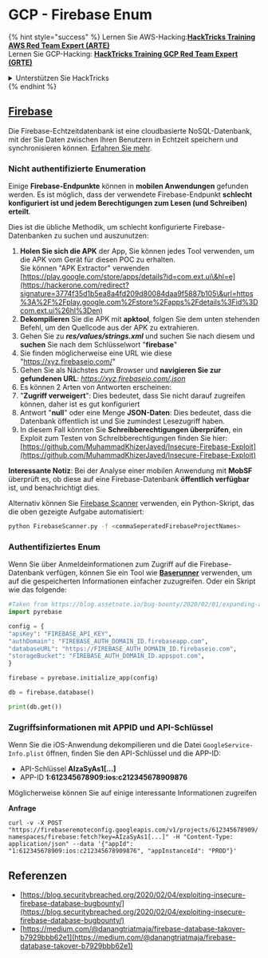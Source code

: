 # GCP - Firebase Enum

{% hint style="success" %}
Lernen Sie AWS-Hacking:<img src="/.gitbook/assets/image.png" alt="" data-size="line">[**HackTricks Training AWS Red Team Expert (ARTE)**](https://training.hacktricks.xyz/courses/arte)<img src="/.gitbook/assets/image.png" alt="" data-size="line">\
Lernen Sie GCP-Hacking: <img src="/.gitbook/assets/image (2).png" alt="" data-size="line">[**HackTricks Training GCP Red Team Expert (GRTE)**<img src="/.gitbook/assets/image (2).png" alt="" data-size="line">](https://training.hacktricks.xyz/courses/grte)

<details>

<summary>Unterstützen Sie HackTricks</summary>

* Überprüfen Sie die [**Abonnementpläne**](https://github.com/sponsors/carlospolop)!
* **Treten Sie der** 💬 [**Discord-Gruppe**](https://discord.gg/hRep4RUj7f) oder der [**Telegramm-Gruppe**](https://t.me/peass) bei oder **folgen** Sie uns auf **Twitter** 🐦 [**@hacktricks\_live**](https://twitter.com/hacktricks\_live)**.**
* **Teilen Sie Hacking-Tricks, indem Sie PRs an die** [**HackTricks**](https://github.com/carlospolop/hacktricks) und [**HackTricks Cloud**](https://github.com/carlospolop/hacktricks-cloud) Github-Repositorys senden.

</details>
{% endhint %}

## [Firebase](https://cloud.google.com/sdk/gcloud/reference/firebase/)

Die Firebase-Echtzeitdatenbank ist eine cloudbasierte NoSQL-Datenbank, mit der Sie Daten zwischen Ihren Benutzern in Echtzeit speichern und synchronisieren können. [Erfahren Sie mehr](https://firebase.google.com/products/realtime-database/).

### Nicht authentifizierte Enumeration

Einige **Firebase-Endpunkte** können in **mobilen Anwendungen** gefunden werden. Es ist möglich, dass der verwendete Firebase-Endpunkt **schlecht konfiguriert ist und jedem Berechtigungen zum Lesen (und Schreiben) erteilt**.

Dies ist die übliche Methodik, um schlecht konfigurierte Firebase-Datenbanken zu suchen und auszunutzen:

1. **Holen Sie sich die APK** der App, Sie können jedes Tool verwenden, um die APK vom Gerät für diesen POC zu erhalten.\
Sie können "APK Extractor" verwenden [https://play.google.com/store/apps/details?id=com.ext.ui\&hl=e](https://hackerone.com/redirect?signature=3774f35d1b5ea8a4fd209d80084daa9f5887b105\&url=https%3A%2F%2Fplay.google.com%2Fstore%2Fapps%2Fdetails%3Fid%3Dcom.ext.ui%26hl%3Den)
2. **Dekompilieren** Sie die APK mit **apktool**, folgen Sie dem unten stehenden Befehl, um den Quellcode aus der APK zu extrahieren.
3. Gehen Sie zu _**res/values/strings.xml**_ und suchen Sie nach diesem und **suchen** Sie nach dem Schlüsselwort "**firebase**"
4. Sie finden möglicherweise eine URL wie diese "https://xyz.firebaseio.com/"
5. Gehen Sie als Nächstes zum Browser und **navigieren Sie zur gefundenen URL**: _https://xyz.firebaseio.com/.json_
6. Es können 2 Arten von Antworten erscheinen:
1. "**Zugriff verweigert**": Dies bedeutet, dass Sie nicht darauf zugreifen können, daher ist es gut konfiguriert
2. Antwort "**null**" oder eine Menge **JSON-Daten**: Dies bedeutet, dass die Datenbank öffentlich ist und Sie zumindest Lesezugriff haben.
1. In diesem Fall könnten Sie **Schreibberechtigungen überprüfen**, ein Exploit zum Testen von Schreibberechtigungen finden Sie hier: [https://github.com/MuhammadKhizerJaved/Insecure-Firebase-Exploit](https://github.com/MuhammadKhizerJaved/Insecure-Firebase-Exploit)

**Interessante Notiz**: Bei der Analyse einer mobilen Anwendung mit **MobSF** überprüft es, ob diese auf eine Firebase-Datenbank **öffentlich verfügbar** ist, und benachrichtigt dies.

Alternativ können Sie [Firebase Scanner](https://github.com/shivsahni/FireBaseScanner) verwenden, ein Python-Skript, das die oben gezeigte Aufgabe automatisiert:
```bash
python FirebaseScanner.py -f <commaSeperatedFirebaseProjectNames>
```
### Authentifiziertes Enum

Wenn Sie über Anmeldeinformationen zum Zugriff auf die Firebase-Datenbank verfügen, können Sie ein Tool wie [**Baserunner**](https://github.com/iosiro/baserunner) verwenden, um auf die gespeicherten Informationen einfacher zuzugreifen. Oder ein Skript wie das folgende:
```python
#Taken from https://blog.assetnote.io/bug-bounty/2020/02/01/expanding-attack-surface-react-native/
import pyrebase

config = {
"apiKey": "FIREBASE_API_KEY",
"authDomain": "FIREBASE_AUTH_DOMAIN_ID.firebaseapp.com",
"databaseURL": "https://FIREBASE_AUTH_DOMAIN_ID.firebaseio.com",
"storageBucket": "FIREBASE_AUTH_DOMAIN_ID.appspot.com",
}

firebase = pyrebase.initialize_app(config)

db = firebase.database()

print(db.get())
```
### Zugriffsinformationen mit APPID und API-Schlüssel <a href="#access-info-with-appid-and-api-key" id="access-info-with-appid-and-api-key"></a>

Wenn Sie die iOS-Anwendung dekompilieren und die Datei `GoogleService-Info.plist` öffnen, finden Sie den API-Schlüssel und die APP-ID:

* API-Schlüssel **AIzaSyAs1\[...]**
* APP-ID **1:612345678909:ios:c212345678909876**

Möglicherweise können Sie auf einige interessante Informationen zugreifen

**Anfrage**

`curl -v -X POST "https://firebaseremoteconfig.googleapis.com/v1/projects/612345678909/namespaces/firebase:fetch?key=AIzaSyAs1[...]" -H "Content-Type: application/json" --data '{"appId": "1:612345678909:ios:c212345678909876", "appInstanceId": "PROD"}'`

## Referenzen <a href="#references" id="references"></a>

* ​[https://blog.securitybreached.org/2020/02/04/exploiting-insecure-firebase-database-bugbounty/](https://blog.securitybreached.org/2020/02/04/exploiting-insecure-firebase-database-bugbounty/)​
* ​[https://medium.com/@danangtriatmaja/firebase-database-takover-b7929bbb62e1](https://medium.com/@danangtriatmaja/firebase-database-takover-b7929bbb62e1)​
